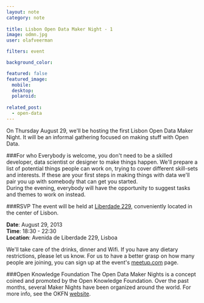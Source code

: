 ```yaml
---
layout: note
category: note
  
title: Lisbon Open Data Maker Night - 1
image: odmn.jpg
user: olafveerman

filters: event

background_color:

featured: false
featured_image: 
  mobile: 
  desktop: 
  polaroid:
  
related_post:
  - open-data
---
```

On Thursday August 29, we'll be hosting the first Lisbon Open Data Maker Night. It will be an informal gathering focused on making stuff with Open Data. 

###For who
Everybody is welcome, you don't need to be a skilled developer, data scientist or designer to make things happen. We'll prepare a list of potential things people can work on, trying to cover different skill-sets and interests. If these are your first steps in making things with data we'll pair you up with somebody that can get you started.  
During the evening, everybody will have the opportunity to suggest tasks and themes to work on instead.

###RSVP
The event will be held at [Liberdade 229](http://www.liberdade229.com), conveniently located in the center of Lisbon.

__Date__: August 29, 2013  
__Time__: 18:30 - 22:30  
__Location__: Avenida de Liberdade 229, Lisboa

We'll take care of the drinks, dinner and Wifi. If you have any dietary restrictions, please let us know. For us to have a better grasp on how many people are joining, you can sign up at the event's [meetup.com](http://www.meetup.com/OpenKnowledgeFoundation/Lisbon-PT/1005172/) page.

###Open Knowledge Foundation
The Open Data Maker Nights is a concept coined and promoted by the Open Knowledge Foundation. Over the past months, several Maker Nights have been organized around the world. For more info, see the OKFN [website](http://okfnlabs.org/events/open-data-maker/).